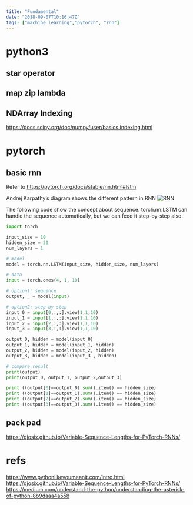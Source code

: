 ```yaml
---
title: "Fundamental"
date: "2018-09-07T10:16:47Z"
tags: ["machine learning","pytorch", "rnn"]
---
```



# python3

## star operator

## map zip lambda
 
## NDArray Indexing
https://docs.scipy.org/doc/numpy/user/basics.indexing.html


# pytorch


## basic rnn
Refer to https://pytorch.org/docs/stable/nn.html#lstm

Andrej Karpathy’s diagram shows the different pattern in RNN
![RNN](./rnn.jpe)

The following code show the concept about sequence. 
torch.nn.LSTM can handle the sequence automatically, but we can feed it step-by-step also.  


```python
import torch

input_size = 10
hidden_size = 20
num_layers = 1

# model
model = torch.nn.LSTM(input_size, hidden_size, num_layers)

# data
input = torch.ones(4, 1, 10)

# option1: sequence
output, _ = model(input)

# option2: step by step
input_0 = input[0,:,:].view(1,1,10)
input_1 = input[1,:,:].view(1,1,10)
input_2 = input[2,:,:].view(1,1,10)
input_3 = input[3,:,:].view(1,1,10)

output_0, hidden = model(input_0)
output_1, hidden = model(input_1, hidden)
output_2, hidden = model(input_2, hidden)
output_3, hidden = model(input_3 , hidden)

# compare result
print(output)
print(output_0, output_1, output_2,output_3)

print ((output[0]==output_0).sum().item() == hidden_size)
print ((output[1]==output_1).sum().item() == hidden_size)
print ((output[2]==output_2).sum().item() == hidden_size)
print ((output[3]==output_3).sum().item() == hidden_size)
```


## pack pad



https://djosix.github.io/Variable-Sequence-Lengths-for-PyTorch-RNNs/

# refs

https://www.pythonlikeyoumeanit.com/intro.html
 https://djosix.github.io/Variable-Sequence-Lengths-for-PyTorch-RNNs/
 https://medium.com/understand-the-python/understanding-the-asterisk-of-python-8b9daaa4a558